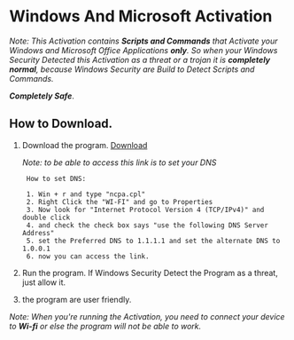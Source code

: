 # Windows And Microsoft Activation

_Note: This Activation contains ***Scripts and Commands*** that Activate your Windows and Microsoft Office Applications ***only***. So when your Windows Security Detected this Activation as a threat or a trojan it is ***completely normal***, because Windows Security are Build to Detect Scripts and Commands._

**_Completely Safe_**.

## How to Download.

1.  Download the program. [Download](https://pixeldrain.com/u/BidTYLNJ)

    _Note: to be able to access this link is to set your DNS_

         How to set DNS:

         1. Win + r and type "ncpa.cpl"
         2. Right Click the "WI-FI" and go to Properties
         3. Now look for "Internet Protocol Version 4 (TCP/IPv4)" and double click
         4. and check the check box says "use the following DNS Server Address"
         5. set the Preferred DNS to 1.1.1.1 and set the alternate DNS to 1.0.0.1
         6. now you can access the link.

2.  Run the program. If Windows Security Detect the Program as a threat, just allow it.

3.  the program are user friendly.

_Note: When you're running the Activation, you need to connect your device to ***Wi-fi*** or else the program will not be able to work._
